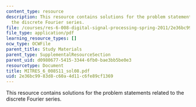 ```yaml
---
content_type: resource
description: This resource contains solutions for the problem statements related to
  the discrete Fourier series.
file: /courses/res-6-008-digital-signal-processing-spring-2011/2e36bc9983d8c60a4d11c6fe89cf1369_MITRES_6_008S11_sol08.pdf
file_type: application/pdf
learning_resource_types: []
ocw_type: OCWFile
parent_title: Study Materials
parent_type: SupplementalResourceSection
parent_uid: d0980677-5415-3344-6fb0-bae3bb5be0e3
resourcetype: Document
title: MITRES_6_008S11_sol08.pdf
uid: 2e36bc99-83d8-c60a-4d11-c6fe89cf1369
---
```

This resource contains solutions for the problem statements related to the discrete Fourier series.

